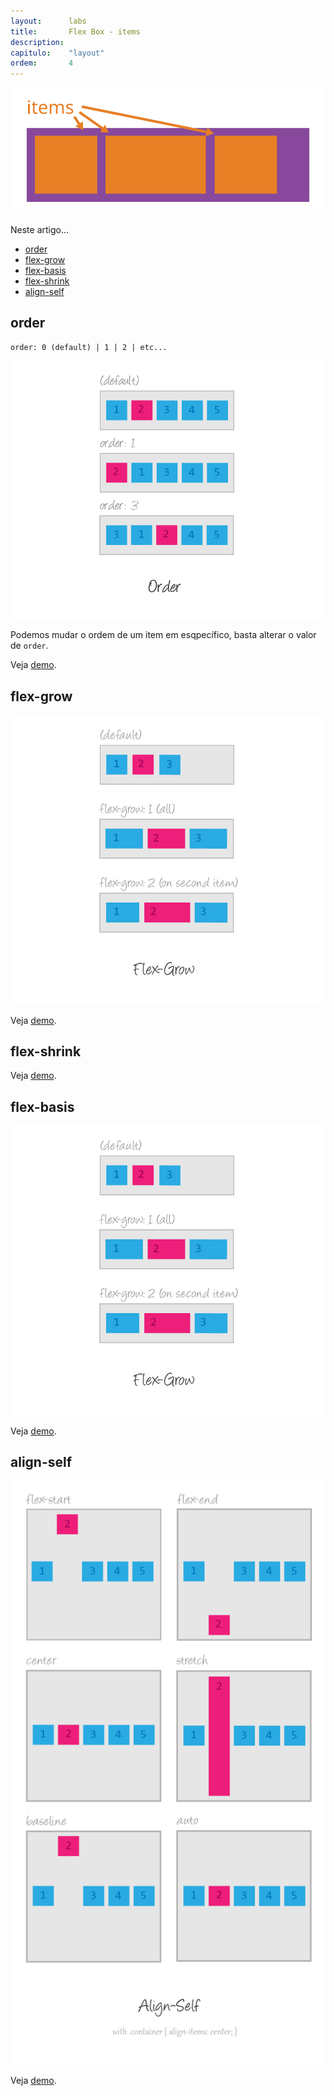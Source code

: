 ```yaml
---
layout:      labs
title:       Flex Box - items
description: 
capitulo:    "layout"
ordem:       4
---
```



![](flex-items.svg)


Neste artigo...

- [order](#order)
- [flex-grow](#flex-grow)
- [flex-basis](#flex-basis)
- [flex-shrink](#flex-shrink)
- [align-self](#align-self)


## order

    order: 0 (default) | 1 | 2 | etc...

![](order-illustration.png)

Podemos mudar o ordem de um item em esqpecífico, basta alterar o valor de `order`.

Veja [demo](01.html).


## flex-grow

![](flex-grow-illustration.jpg)

Veja [demo](02.html).


## flex-shrink

Veja [demo](03.html).


## flex-basis

![](flex-grow-illustration.jpg)

Veja [demo](04.html).

## align-self

![](align-self-illustration.png)

Veja [demo](05.html).





